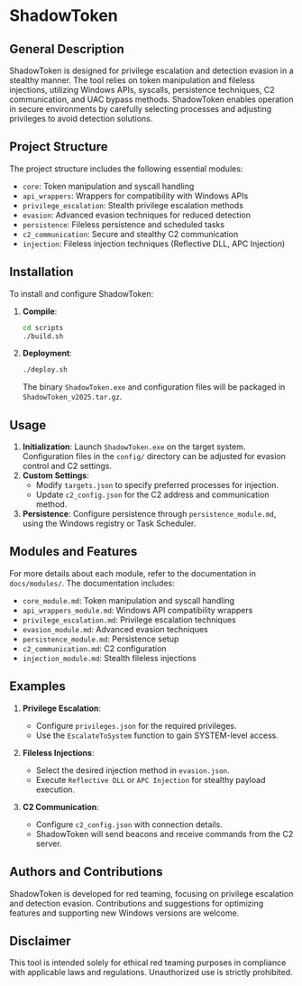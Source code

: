# ShadowToken

## General Description
ShadowToken is designed for privilege escalation and detection evasion in a stealthy manner. The tool relies on token manipulation and fileless injections, utilizing Windows APIs, syscalls, persistence techniques, C2 communication, and UAC bypass methods. ShadowToken enables operation in secure environments by carefully selecting processes and adjusting privileges to avoid detection solutions.

## Project Structure
The project structure includes the following essential modules:
- `core`: Token manipulation and syscall handling
- `api_wrappers`: Wrappers for compatibility with Windows APIs
- `privilege_escalation`: Stealth privilege escalation methods
- `evasion`: Advanced evasion techniques for reduced detection
- `persistence`: Fileless persistence and scheduled tasks
- `c2_communication`: Secure and stealthy C2 communication
- `injection`: Fileless injection techniques (Reflective DLL, APC Injection)

## Installation
To install and configure ShadowToken:
1. **Compile**:
    ```bash
    cd scripts
    ./build.sh
    ```
2. **Deployment**:
    ```bash
    ./deploy.sh
    ```
   The binary `ShadowToken.exe` and configuration files will be packaged in `ShadowToken_v2025.tar.gz`.

## Usage
1. **Initialization**:
    Launch `ShadowToken.exe` on the target system. Configuration files in the `config/` directory can be adjusted for evasion control and C2 settings.
2. **Custom Settings**:
    - Modify `targets.json` to specify preferred processes for injection.
    - Update `c2_config.json` for the C2 address and communication method.
3. **Persistence**:
    Configure persistence through `persistence_module.md`, using the Windows registry or Task Scheduler.

## Modules and Features
For more details about each module, refer to the documentation in `docs/modules/`. The documentation includes:
- `core_module.md`: Token manipulation and syscall handling
- `api_wrappers_module.md`: Windows API compatibility wrappers
- `privilege_escalation.md`: Privilege escalation techniques
- `evasion_module.md`: Advanced evasion techniques
- `persistence_module.md`: Persistence setup
- `c2_communication.md`: C2 configuration
- `injection_module.md`: Stealth fileless injections

## Examples
1. **Privilege Escalation**:
    - Configure `privileges.json` for the required privileges.
    - Use the `EscalateToSystem` function to gain SYSTEM-level access.

2. **Fileless Injections**:
    - Select the desired injection method in `evasion.json`.
    - Execute `Reflective DLL` or `APC Injection` for stealthy payload execution.

3. **C2 Communication**:
    - Configure `c2_config.json` with connection details.
    - ShadowToken will send beacons and receive commands from the C2 server.

## Authors and Contributions
ShadowToken is developed for red teaming, focusing on privilege escalation and detection evasion. Contributions and suggestions for optimizing features and supporting new Windows versions are welcome.

## Disclaimer
This tool is intended solely for ethical red teaming purposes in compliance with applicable laws and regulations. Unauthorized use is strictly prohibited.
